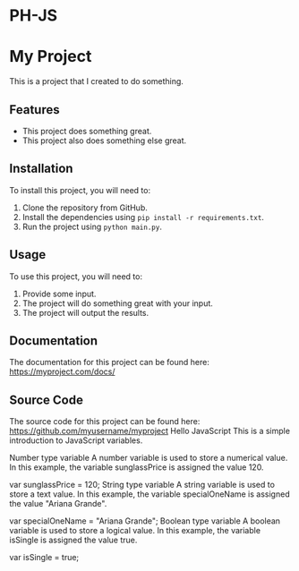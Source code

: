 # PH-JS
# My Project

This is a project that I created to do something.

## Features

* This project does something great.
* This project also does something else great.

## Installation

To install this project, you will need to:

1. Clone the repository from GitHub.
2. Install the dependencies using `pip install -r requirements.txt`.
3. Run the project using `python main.py`.

## Usage

To use this project, you will need to:

1. Provide some input.
2. The project will do something great with your input.
3. The project will output the results.

## Documentation

The documentation for this project can be found here: https://myproject.com/docs/

## Source Code

The source code for this project can be found here: https://github.com/myusername/myproject
Hello JavaScript
This is a simple introduction to JavaScript variables.

Number type variable
A number variable is used to store a numerical value. In this example, the variable sunglassPrice is assigned the value 120.

var sunglassPrice = 120;
String type variable
A string variable is used to store a text value. In this example, the variable specialOneName is assigned the value "Ariana Grande".

var specialOneName = "Ariana Grande";
Boolean type variable
A boolean variable is used to store a logical value. In this example, the variable isSingle is assigned the value true.

var isSingle = true;
